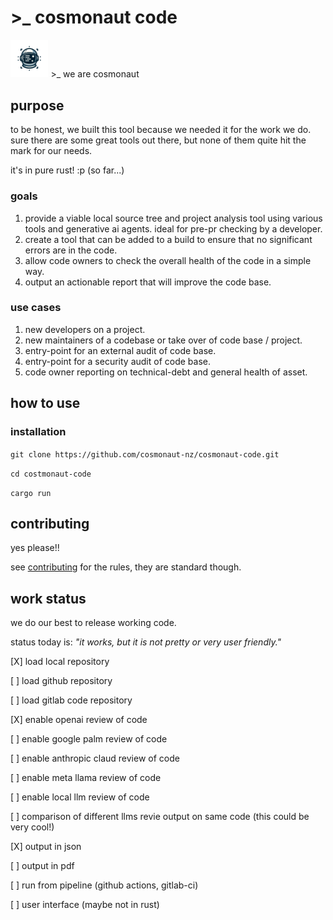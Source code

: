 # >_ cosmonaut code

<img src="assets/img/cosmonaut_logo_trans.png" width="12%" height="12%">
>_ we are cosmonaut

## purpose

to be honest, we built this tool because we needed it for the work we do. sure there are some great tools out there, but none of them quite hit the mark for our needs.

it's in pure rust! :p (so far...)

### goals

1. provide a viable local source tree and project analysis tool using various tools and generative ai agents. ideal for pre-pr checking by a developer.
2. create a tool that can be added to a build to ensure that no significant errors are in the code.
3. allow code owners to check the overall health of the code in a simple way.
4. output an actionable report that will improve the code base.

### use cases

1. new developers on a project.
2. new maintainers of a codebase or take over of code base / project.
3. entry-point for an external audit of code base.
4. entry-point for a security audit of code base.
5. code owner reporting on technical-debt and general health of asset.

## how to use

### installation

`git clone https://github.com/cosmonaut-nz/cosmonaut-code.git`

`cd costmonaut-code`

`cargo run`

## contributing

yes please!!

see [contributing](CONTRIBUTING.md) for the rules, they are standard though.

## work status

we do our best to release working code.

status today is: *"it works, but it is not pretty or very user friendly."*

[X] load local repository

[ ] load github repository

[ ] load gitlab code repository

[X] enable openai review of code

[ ] enable google palm review of code

[ ] enable anthropic claud review of code

[ ] enable meta llama review of code

[ ] enable local llm review of code

[ ] comparison of different llms revie output on same code (this could be very cool!)

[X] output in json

[ ] output in pdf

[ ] run from pipeline (github actions, gitlab-ci)

[ ] user interface (maybe not in rust)
